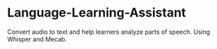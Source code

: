 # Language-Learning-Assistant
Convert audio to text and help learners analyze parts of speech. Using Whisper and Mecab.
